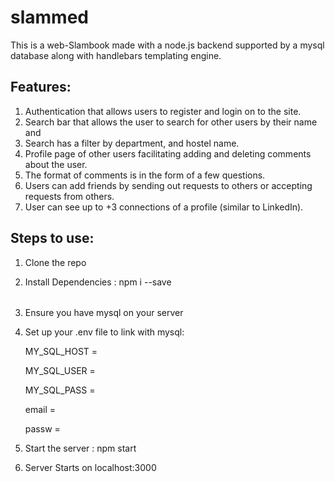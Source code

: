 # slammed

This is a web-Slambook made with a node.js backend supported by a mysql database along with handlebars templating engine.

## Features:
1. Authentication that allows users to register and login on to the site.
2. Search bar that allows the user to search for other users by their name and 
3. Search has a filter by department, and hostel name.
4. Profile page of other users facilitating adding and deleting comments about the user.
5. The format of comments is in the form of a few questions.
6. Users can add friends by sending out requests to others or accepting requests from others.
7. User can see up to +3 connections of a profile (similar to LinkedIn).

## Steps to use:
1. Clone the repo
2. Install Dependencies : <table> npm i --save </table>
3. Ensure you have mysql on your server
4. Set up your .env file to link with mysql:

    MY_SQL_HOST =
  
    MY_SQL_USER = 
  
    MY_SQL_PASS =
    
    email = 
    
    passw = 
    
5. Start the server : npm start
6. Server Starts on localhost:3000
